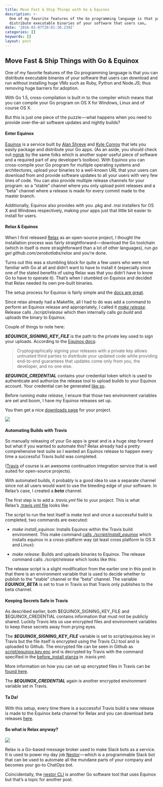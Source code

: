 ```yaml
---
title: Move Fast & Ship Things with Go & Equinox
description: >-
  One of my favorite features of the Go programming language is that you can
  distribute executable binaries of your software that users can…
date: '2016-03-07T20:01:30.239Z'
categories: []
keywords: []
layout: post
---
```


## Move Fast & Ship Things with Go & Equinox

One of my favorite features of the Go programming language is that you can distribute executable binaries of your software that users can download and run without installing huge VMs such as Ruby, Python and Node.JS; thus removing huge barriers for adoption.

With Go 1.5, cross-compilation is built in to the compiler which means that you can compile your Go program on OS X for Windows, Linux and of course OS X.

But this is just one piece of the puzzle — what happens when you need to provide over-the-air software updates and nightly builds?

#### Enter Equinox

[Equinox](https://equinox.io) is a service built by [Alan Shreve](https://twitter.com/inconshrevable) and [Kyle Conroy](https://twitter.com/kyle_conroy) that lets you easily package and distribute your Go apps. (As an aside, you should check out [ngrok](https://ngrok.io) by the same folks which is another super useful piece of software and a required part of any developer’s toolbox). With Equinox you can cross-compile your Go program for multiple operating systems and architectures, upload your binaries to a well-known URL that your users can download from and provide software updates to all your users with very few lines of code. You can also provide multiple release channels for your program: so a “stable” channel where you only upload point releases and a “beta” channel where a release is made for every commit made to the master branch.

Additionally, Equinox also provides with you .pkg and .msi installers for OS X and Windows respectively, making your apps just that little bit easier to install for users.

#### Relax & Equinox

When I first released [Relax](https://github.com/zerobotlabs/relax) as an open-source project, I thought the installation process was fairly straightforward — download the Go toolchain (which in itself is more straightforward than a lot of other languages), run _go get github.com/zerobotlabs/relax_ and you’re done.

Turns out this was a stumbling block for quite a few users who were not familiar with Go at all and didn’t want to have to install it (especially since one of the stated benefits of using Relax was that you didn’t have to know Go to have to operate it). That’s when I stumbled on Equinox and decided that Relax needed its own pre-built binaries.

The setup process for Equinox is fairly simple and the [docs are great](https://equinox.io/docs#releasing).

Since relax already had a Makefile, all I had to do was add a command to perform an Equinox release and appropriately, I called it [_make release_](https://github.com/zerobotlabs/relax/blob/master/Makefile#L22-L23)_._ Release calls _./script/release_ which then internally calls _go build_ and uploads the binary to Equinox.

Couple of things to note here:

**_$EQUINOX\_SIGNING\_KEY\_FILE_** is the path to the private key used to sign your uploads. According to the [Equinox docs](https://equinox.io/docs#generate-signing-key):

> Cryptographically signing your releases with a private key allows untrusted third parties to distribute your updated code while providing end-to-end guarantees that updates come only from you, the developer, and no one else.

**_$EQUINOX\_CREDENTIAL_** contains your credential token which is used to authenticate and authorize the release tool to upload builds to your Equinox account. Your credential can be generated [like so](https://equinox.io/docs#create-credential).

Before running _make release_, I ensure that those two environment variables are set and boom, I have my Equinox releases set up.

You then get a nice [downloads page](https://dl.equinox.io/zerobotlabs/relax/stable) for your project.

![](https://cdn-images-1.medium.com/max/800/1*XDylVCmD2aqL1fw0LEBY1A.png)

#### Automating Builds with Travis

So manually releasing of your Go apps is great and is a huge step forward but what if you wanted to automate this? Relax already had a pretty comprehensive test suite so I wanted an Equinox release to happen every time a successful Travis build was completed.

([Travis](https://travisci.org) of course is an awesome continuation integration service that is well suited for open-source projects).

With automated builds, it probably is a good idea to use a separate channel since not all users would want to use the bleeding edge of your software. In Relax’s case, I created a **_beta_** channel.

The first step is to add a _.travis.yml_ file to your project. This is what Relax’s [.travis.yml file](https://github.com/zerobotlabs/relax/blob/e8e7a6ee0cc70d90ea6fde2809de2a82624053e9/.travis.yml) looks like:

The script to run the test itself is _make test_ and once a successful build is completed, two commands are executed:

*   _make install\_equinox_: Installs Equinox within the Travis build environment. This make command [calls _./script/install\_equinox_](https://github.com/zerobotlabs/relax/blob/d87a09d02333141eabbcdcf134aeeee2e55f6f18/Makefile#L25-L26) which installs equinox in a cross-platform way (at least cross platform to OS X and Linux):

*   _make release_: Builds and uploads binaries to Equinox. The release command calls _./script/release_ which looks like this:

The release script is a slight modification from the earlier one in this post in that there is an environment variable that is used to decide whether to publish to the “stable” channel or the “beta” channel. The variable **_EQUINOX\_BETA_** is set to true in Travis so that Travis only publishes to the beta channel.

#### Keeping Secrets Safe in Travis

As described earlier, both $EQUINOX\_SIGNING\_KEY\_FILE and $EQUINOX\_CREDENTIAL contains information that must not be publicly shared. Luckily Travis lets us use encrypted files and environment variables to keep these secrets away from prying eyes.

The **_$EQUINOX\_SIGNING\_KEY\_FILE_** variable is set to script/equinox.key in Travis but the file itself is encrypted using the Travis CLI tool and is uploaded to Github. The encrypted file can be seen in Github as [script/equinox.key.enc](https://github.com/zerobotlabs/relax/blob/master/script/equinox.key.enc) and is decrypted by Travis with the command specified in the [before\_install stanza](https://github.com/zerobotlabs/relax/blob/e8e7a6ee0cc70d90ea6fde2809de2a82624053e9/.travis.yml#L9-L10) in .travis.yml:

More information on how you can set up encrypted files in Travis can be [found here](https://docs.travis-ci.com/user/encrypting-files/).

The **_$EQUINOX\_CREDENTIAL_** again is another encrypted environment variable set in Travis.

#### Ta Da!

With this setup, every time there is a successful Travis build a new release is made to the Equinox beta channel for Relax and you can download beta releases [here](https://dl.equinox.io/zerobotlabs/relax/beta).

#### So what is Relax anyway?

![](https://cdn-images-1.medium.com/max/800/1*LDSyyl2JZ-Vt3Zp0bh-qXg.png)

Relax is a Go-based message broker used to make Slack bots as a service. It is used to power my day job [Nestor](http://www.asknestor.me) — which is a programmable Slack bot that can be used to automate all the mundane parts of your company and becomes your go-to ChatOps bot.

Coincidentally, the [nestor CLI](https://github.com/zerobotlabs/nestor-cli) is another Go software tool that uses Equinox but that’s a topic for another post.
